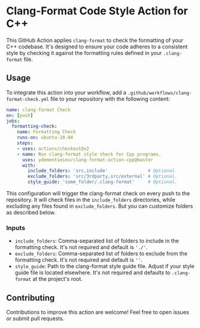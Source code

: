
# Clang-Format Code Style Action for C++

This GitHub Action applies `clang-format` to check the formatting of your C++ codebase. It's designed to ensure your code adheres to a consistent style by checking it against the formatting rules defined in your `.clang-format` file.

## Usage

To integrate this action into your workflow, add a `.github/workflows/clang-format-check.yml` file to your repository with the following content:

```yaml
name: clang-format Check
on: [push]
jobs:
  formatting-check:
    name: Formatting Check
    runs-on: ubuntu-20.04
    steps:
    - uses: actions/checkout@v2
    - name: Run clang-format style check for Cpp programs.
      uses: ydementieiev/clang-format-action-cpp@master
      with:
        include_folders: 'src,include'               # Optional.
        exclude_folders: 'src/3rdparty,src/external' # Optional.
        style_guide: 'some_folder/.clang-format'     # Optional.
```

This configuration will trigger the clang-format check on every push to the repository. It will check files in the `include_folders` directories, while excluding any files found in `exclude_folders`. But you can customize folders as described below.

### Inputs

- `include_folders`: Comma-separated list of folders to include in the formatting check. It's not required and default is `'./'`.
- `exclude_folders`: Comma-separated list of folders to exclude from the formatting check. It's not required and default is `''`.
- `style_guide`: Path to the clang-format style guide file. Adjust if your style guide file is located elsewhere. It's not required and defaults to `.clang-format` at the project's root.

## Contributing

Contributions to improve this action are welcome! Feel free to open issues or submit pull requests.
